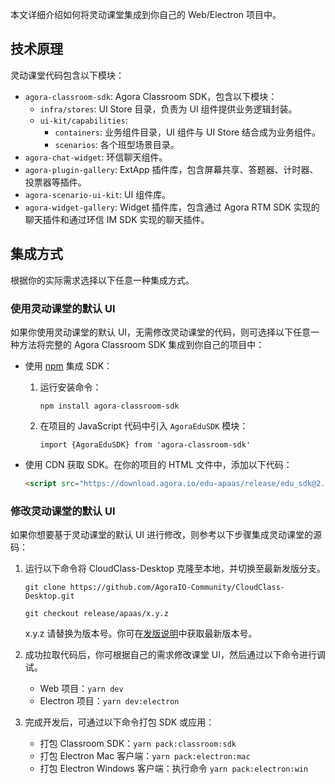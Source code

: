本文详细介绍如何将灵动课堂集成到你自己的 Web/Electron 项目中。

## 技术原理

灵动课堂代码包含以下模块：

-   `agora-classroom-sdk`: Agora Classroom SDK，包含以下模块：
    -   `infra/stores`: UI Store 目录，负责为 UI 组件提供业务逻辑封装。
    -   `ui-kit/capabilities`:
        -   `containers`: 业务组件目录，UI 组件与 UI Store 结合成为业务组件。
        -   `scenarios`: 各个班型场景目录。
-   `agora-chat-widget`: 环信聊天组件。
-   `agora-plugin-gallery`: ExtApp 插件库，包含屏幕共享、答题器、计时器、投票器等插件。
-   `agora-scenario-ui-kit`: UI 组件库。
-   `agora-widget-gallery`: Widget 插件库，包含通过 Agora RTM SDK 实现的聊天插件和通过环信 IM SDK 实现的聊天插件。

## 集成方式

根据你的实际需求选择以下任意一种集成方式。

<a name="default_ui"></a>

### 使用灵动课堂的默认 UI

如果你使用灵动课堂的默认 UI，无需修改灵动课堂的代码，则可选择以下任意一种方法将完整的 Agora Classroom SDK 集成到你自己的项目中：

-   使用 [npm](https://www.npmjs.com/package/agora-classroom-sdk) 集成 SDK：

    1. 运行安装命令：

        ```
        npm install agora-classroom-sdk
        ```

    2. 在项目的 JavaScript 代码中引入 `AgoraEduSDK` 模块：

        ```
        import {AgoraEduSDK} from 'agora-classroom-sdk'
        ```

-   使用 CDN 获取 SDK。在你的项目的 HTML 文件中，添加以下代码：

    ```html
    <script src="https://download.agora.io/edu-apaas/release/edu_sdk@2.0.1.bundle.js"></script>
    ```

<a name="change_default_ui"></a>

### 修改灵动课堂的默认 UI

如果你想要基于灵动课堂的默认 UI 进行修改，则参考以下步骤集成灵动课堂的源码：

1. 运行以下命令将 CloudClass-Desktop 克隆至本地，并切换至最新发版分支。

    ```
    git clone https://github.com/AgoraIO-Community/CloudClass-Desktop.git
    ```

    ```
    git checkout release/apaas/x.y.z
    ```

    <div class="alert info">x.y.z 请替换为版本号。你可在<a href="/cn/agora-class/release_agora_class_web?platform=Web">发版说明</a>中获取最新版本号。</div>

2. 成功拉取代码后，你可根据自己的需求修改课堂 UI，然后通过以下命令进行调试。

    - Web 项目：`yarn dev`
    - Electron 项目：`yarn dev:electron`

3. 完成开发后，可通过以下命令打包 SDK 或应用：

    - 打包 Classroom SDK：`yarn pack:classroom:sdk`
    - 打包 Electron Mac 客户端：`yarn pack:electron:mac`
    - 打包 Electron Windows 客户端：执行命令 `yarn pack:electron:win`
